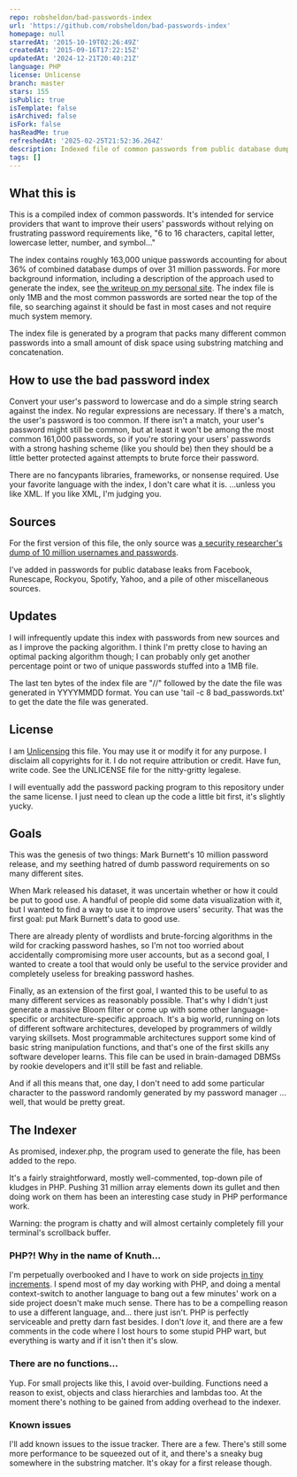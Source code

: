 ```yaml
---
repo: robsheldon/bad-passwords-index
url: 'https://github.com/robsheldon/bad-passwords-index'
homepage: null
starredAt: '2015-10-19T02:26:49Z'
createdAt: '2015-09-16T17:22:15Z'
updatedAt: '2024-12-21T20:40:21Z'
language: PHP
license: Unlicense
branch: master
stars: 155
isPublic: true
isTemplate: false
isArchived: false
isFork: false
hasReadMe: true
refreshedAt: '2025-02-25T21:52:36.264Z'
description: Indexed file of common passwords from public database dumps
tags: []
---
```


## What this is

This is a compiled index of common passwords. It's intended for service providers that want to improve their users' passwords without relying on frustrating password requirements like, "6 to 16 characters, capital letter, lowercase letter, number, and symbol..."

The index contains roughly 163,000 unique passwords accounting for about 36% of combined database dumps of over 31 million passwords. For more background information, including a description of the approach used to generate the index, see [the writeup on my personal site](http://www.robsheldon.com/index-of-bad-passwords/). The index file is only 1MB and the most common passwords are sorted near the top of the file, so searching against it should be fast in most cases and not require much system memory.

The index file is generated by a program that packs many different common passwords into a small amount of disk space using substring matching and concatenation.


## How to use the bad password index

Convert your user's password to lowercase and do a simple string search against the index. No regular expressions are necessary. If there's a match, the user's password is too common. If there isn't a match, your user's password might still be common, but at least it won't be among the most common 161,000 passwords, so if you're storing your users' passwords with a strong hashing scheme (like you should be) then they should be a little better protected against attempts to brute force their password.

There are no fancypants libraries, frameworks, or nonsense required. Use your favorite language with the index, I don't care what it is. ...unless you like XML. If you like XML, I'm judging you.


## Sources

For the first version of this file, the only source was [a security researcher's dump of 10 million usernames and passwords](http://techcrunch.com/2015/02/10/a-security-researcher-just-dumped-10-million-real-passwords/).

I've added in passwords for public database leaks from Facebook, Runescape, Rockyou, Spotify, Yahoo, and a pile of other miscellaneous sources.


## Updates

I will infrequently update this index with passwords from new sources and as I improve the packing algorithm. I think I'm pretty close to having an optimal packing algorithm though; I can probably only get another percentage point or two of unique passwords stuffed into a 1MB file.

The last ten bytes of the index file are "//" followed by the date the file was generated in YYYYMMDD format. You can use 'tail -c 8 bad_passwords.txt' to get the date the file was generated.


## License

I am [Unlicensing](http://unlicense.org/) this file. You may use it or modify it for any purpose. I disclaim all copyrights for it. I do not require attribution or credit. Have fun, write code. See the UNLICENSE file for the nitty-gritty legalese.

I will eventually add the password packing program to this repository under the same license. I just need to clean up the code a little bit first, it's slightly yucky.


## Goals

This was the genesis of two things: Mark Burnett's 10 million password release, and my seething hatred of dumb password requirements on so many different sites.

When Mark released his dataset, it was uncertain whether or how it could be put to good use. A handful of people did some data visualization with it, but I wanted to find a way to use it to improve users' security. That was the first goal: put Mark Burnett's data to good use.

There are already plenty of wordlists and brute-forcing algorithms in the wild for cracking password hashes, so I'm not too worried about accidentally compromising more user accounts, but as a second goal, I wanted to create a tool that would only be useful to the service provider and completely useless for breaking password hashes.

Finally, as an extension of the first goal, I wanted this to be useful to as many different services as reasonably possible. That's why I didn't just generate a massive Bloom filter or come up with some other language-specific or architecture-specific approach. It's a big world, running on lots of different software architectures, developed by programmers of wildly varying skillsets. Most programmable architectures support some kind of basic string manipulation functions, and that's one of the first skills any software developer learns. This file can be used in brain-damaged DBMSs by rookie developers and it'll still be fast and reliable.

And if all this means that, one day, I don't need to add some particular character to the password randomly generated by my password manager ... well, that would be pretty great.


## The Indexer

As promised, indexer.php, the program used to generate the file, has been added to the repo.

It's a fairly straightforward, mostly well-commented, top-down pile of kludges in PHP. Pushing 31 million array elements down its gullet and then doing work on them has been an interesting case study in PHP performance work.

Warning: the program is chatty and will almost certainly completely fill your terminal's scrollback buffer.

### PHP?! Why in the name of Knuth...

I'm perpetually overbooked and I have to work on side projects [in tiny increments](http://www.robsheldon.com/30-minute-programming). I spend most of my day working with PHP, and doing a mental context-switch to another language to bang out a few minutes' work on a side project doesn't make much sense. There has to be a compelling reason to use a different language, and... there just isn't. PHP is perfectly serviceable and pretty darn fast besides. I don't *love* it, and there are a few comments in the code where I lost hours to some stupid PHP wart, but everything is warty and if it isn't then it's slow.

### There are no functions...

Yup. For small projects like this, I avoid over-building. Functions need a reason to exist, objects and class hierarchies and lambdas too. At the moment there's nothing to be gained from adding overhead to the indexer.

### Known issues

I'll add known issues to the issue tracker. There are a few. There's still some more performance to be squeezed out of it, and there's a sneaky bug somewhere in the substring matcher. It's okay for a first release though.
